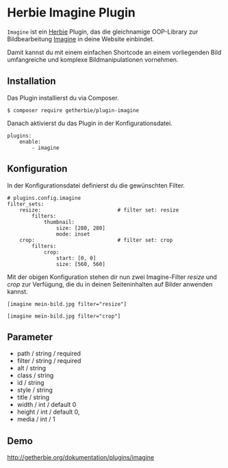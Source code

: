 # Herbie Imagine Plugin

`Imagine` ist ein [Herbie](http://github.com/getherbie/herbie) Plugin, das die gleichnamige OOP-Library zur 
Bildbearbeitung [Imagine](https://imagine.readthedocs.org) in deine Website einbindet.

Damit kannst du mit einem einfachen Shortcode an einem vorliegenden Bild umfangreiche und komplexe Bildmanipulationen
vornehmen.


## Installation

Das Plugin installierst du via Composer.

	$ composer require getherbie/plugin-imagine

Danach aktivierst du das Plugin in der Konfigurationsdatei.

    plugins:
        enable:
            - imagine


## Konfiguration

In der Konfigurationsdatei definierst du die gewünschten Filter.

    # plugins.config.imagine
    filter_sets:
        resize:                         # filter set: resize
            filters:
                thumbnail:
                    size: [280, 280]
                    mode: inset
        crop:                           # filter set: crop
            filters:
                crop:
                    start: [0, 0]
                    size: [560, 560]


Mit der obigen Konfiguration stehen dir nun zwei Imagine-Filter *resize* und *crop* zur Verfügung, die du in deinen 
Seiteninhalten auf Bilder anwenden kannst.


    [imagine mein-bild.jpg filter="resize"]
    
    [imagine mein-bild.jpg filter="crop"]


## Parameter    

- path / string / required
- filter / string / required
- alt / string
- class / string
- id / string
- style / string
- title / string
- width / int / default 0
- height / int / default 0,
- media / int / 1


## Demo

<http://getherbie.org/dokumentation/plugins/imagine>
